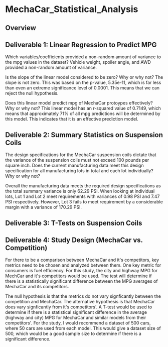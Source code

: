 # MechaCar_Statistical_Analysis

## Overview


## Deliverable 1: Linear Regression to Predict MPG
Which variables/coefficients provided a non-random amount of variance to the mpg values in the dataset?
Vehicle weight, spoiler angle, and AWD provided a non-random amount of variance.

Is the slope of the linear model considered to be zero? Why or why not?
The slope is not zero. This was based on the p-value, 5.35e-11, which is far less than even an extreme significance level of 0.0001. This means that we can reject the null hypothesis.

Does this linear model predict mpg of MechaCar protoypes effectively? Why or why not?
This linear model has an r-squared value of 0.7149, which means that approximately 71% of all mpg predictions will be determined by this model. This indicates that it is an effective prediction model.

## Deliverable 2: Summary Statistics on Suspension Coils
The design specifications for the MechaCar suspension coils dictate that the variance of the suspension coils must not exceed 100 pounds per square inch. Does the current manufacturing data meet this design specification for all manufacturing lots in total and each lot individually? Why or why not?

Overall the manufacturing data meets the required design specifications as the total summary variance is only 62.29 PSI. When looking at individual lots, Lot 1 and Lot 2 meet requirements with variances of 0.98 PSI and 7.47 PSI respectively. However, Lot 3 fails to meet requirement by a considerable margin with a variance of 170.29 PSI.

## Deliverable 3: T-Tests on Suspension Coils


## Deliverable 4: Study Design (MechaCar vs. Competition)
For there to be a comparison between MechaCar and it's competitors, key metrics need to be chosen and analyzed between them. One key metric for consumers is fuel efficiency. For this study, the city and highway MPG for MechCar and it's competitors would be used. The test will determine if there is a statistically significant difference between the MPG averages of MechaCar and its competitors. 

The null hypothesis is that the metrics do not vary signficantly between the competition and MechaCar. The alternative hypothesis is that MechaCar does vary signficantly from it's competitors'. A T-test would be used to determine if there is a statistical significant difference in the average (highway and city) MPG for MechaCar and similar models from their competitors'. For the study, I would recommend a dataset of 500 cars, where 50 cars are used from each model. This would give a dataset size of 500, which would be a good sample size to determine if there is a significant difference. 

